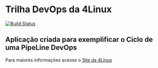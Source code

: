 # Trilha DevOps da 4Linux

<!-- Altere a Flag abaixo com sua URL do Travis -->
[![Build Status](https://travis-ci.com/federalmaycon/DevOpsLab-HelloWorld.svg?branch=master)](https://travis-ci.com/federalmaycon/DevOpsLab-HelloWorld)

## Aplicação criada para exemplificar o Ciclo de uma PipeLine DevOps


Para maiores informações acesse o [Site da 4Linux](https://www.4linux.com.br/cursos/devops)
